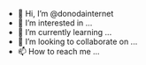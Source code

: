 - 👋 Hi, I’m @donodainternet
- 👀 I’m interested in ...
- 🌱 I’m currently learning ...
- 💞️ I’m looking to collaborate on ...
- 📫 How to reach me ...

<!---
donodainternet/donodainternet is a ✨ special ✨ repository because its `README.md` (this file) appears on your GitHub profile.
You can click the Preview link to take a look at your changes.
--->
